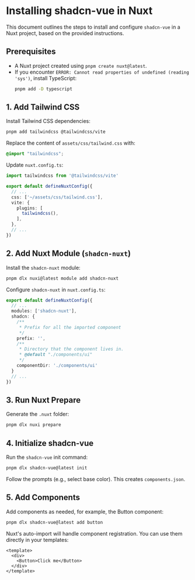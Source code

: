 # Installing shadcn-vue in Nuxt

This document outlines the steps to install and configure `shadcn-vue` in a Nuxt project, based on the provided instructions.

## Prerequisites

- A Nuxt project created using `pnpm create nuxt@latest`.
- If you encounter `ERROR: Cannot read properties of undefined (reading 'sys')`, install TypeScript:
  ```bash
  pnpm add -D typescript
  ```

## 1. Add Tailwind CSS

Install Tailwind CSS dependencies:
```bash
pnpm add tailwindcss @tailwindcss/vite
```

Replace the content of `assets/css/tailwind.css` with:
```css
@import "tailwindcss";
```

Update `nuxt.config.ts`:
```typescript
import tailwindcss from '@tailwindcss/vite'

export default defineNuxtConfig({
  // ...
  css: ['~/assets/css/tailwind.css'],
  vite: {
    plugins: [
      tailwindcss(),
    ],
  },
  // ...
})
```

## 2. Add Nuxt Module (`shadcn-nuxt`)

Install the `shadcn-nuxt` module:
```bash
pnpm dlx nuxi@latest module add shadcn-nuxt
```

Configure `shadcn-nuxt` in `nuxt.config.ts`:
```typescript
export default defineNuxtConfig({
  // ...
  modules: ['shadcn-nuxt'],
  shadcn: {
    /**
     * Prefix for all the imported component
     */
    prefix: '',
    /**
     * Directory that the component lives in.
     * @default "./components/ui"
     */
    componentDir: './components/ui'
  }
  // ...
})
```

## 3. Run Nuxt Prepare

Generate the `.nuxt` folder:
```bash
pnpm dlx nuxi prepare
```

## 4. Initialize shadcn-vue

Run the `shadcn-vue` init command:
```bash
pnpm dlx shadcn-vue@latest init
```
Follow the prompts (e.g., select base color). This creates `components.json`.

## 5. Add Components

Add components as needed, for example, the Button component:
```bash
pnpm dlx shadcn-vue@latest add button
```

Nuxt's auto-import will handle component registration. You can use them directly in your templates:
```vue
<template>
  <div>
    <Button>Click me</Button>
  </div>
</template>
